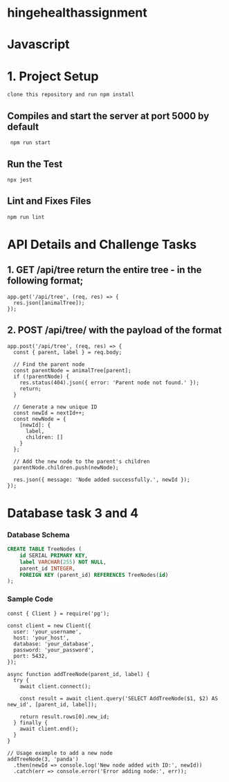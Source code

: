 # hingehealthassignment

# Javascript

# 1. Project Setup 
```
clone this repository and run npm install
```
  ## Compiles and start the server at port 5000 by default
  
```
 npm run start
 ```
   ## Run the Test
 ```
 npx jest
 ```
   ## Lint and Fixes Files 
 ```
 npm run lint
 ```

# API Details and Challenge Tasks

## 1. GET /api/tree return the entire tree - in the following format;

```
app.get('/api/tree', (req, res) => {
  res.json([animalTree]);
});
```

## 2. POST /api/tree/ with the payload of the format

```
app.post('/api/tree', (req, res) => {
  const { parent, label } = req.body;

  // Find the parent node
  const parentNode = animalTree[parent];
  if (!parentNode) {
    res.status(404).json({ error: 'Parent node not found.' });
    return;
  }

  // Generate a new unique ID
  const newId = nextId++;
  const newNode = {
    [newId]: {
      label,
      children: []
    }
  };

  // Add the new node to the parent's children
  parentNode.children.push(newNode);

  res.json({ message: 'Node added successfully.', newId });
});
```

# Database task 3 and 4

### Database Schema
``` sql
CREATE TABLE TreeNodes (
    id SERIAL PRIMARY KEY,
    label VARCHAR(255) NOT NULL,
    parent_id INTEGER,
    FOREIGN KEY (parent_id) REFERENCES TreeNodes(id)
);

  ```

### Sample Code

```
const { Client } = require('pg');

const client = new Client({
  user: 'your_username',
  host: 'your_host',
  database: 'your_database',
  password: 'your_password',
  port: 5432,
});

async function addTreeNode(parent_id, label) {
  try {
    await client.connect();

    const result = await client.query('SELECT AddTreeNode($1, $2) AS new_id', [parent_id, label]);

    return result.rows[0].new_id;
  } finally {
    await client.end();
  }
}

// Usage example to add a new node
addTreeNode(3, 'panda')
  .then(newId => console.log('New node added with ID:', newId))
  .catch(err => console.error('Error adding node:', err));

  ```
